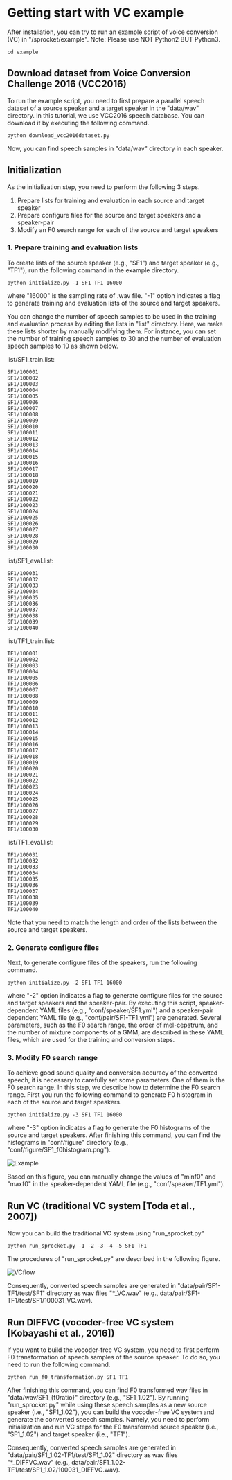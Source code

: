 # Getting start with VC example
After installation, you can try to run an example script of voice conversion (VC) in "/sprocket/example".
Note: Please use NOT Python2 BUT Python3.

```
cd example
```

## Download dataset from Voice Conversion Challenge 2016 (VCC2016)
To run the example script, you need to first prepare a parallel speech dataset of a source speaker and a target speaker in the "data/wav" directory.
In this tutorial, we use VCC2016 speech database.  You can download it by executing the following command.

```
python download_vcc2016dataset.py
```

Now, you can find speech samples in "data/wav" directory in each speaker.

## Initialization
As the initialization step, you need to perform the following 3 steps.

1. Prepare lists for training and evaluation in each source and target speaker
2. Prepare configure files for the source and target speakers and a speaker-pair
3. Modify an F0 search range for each of the source and target speakers

### 1. Prepare training and evaluation lists
To create lists of the source speaker (e.g., "SF1") and target speaker (e.g., "TF1"), run the following command in the example directory.

```
python initialize.py -1 SF1 TF1 16000
```
where "16000" is the sampling rate of .wav file.
"-1" option indicates a flag to generate training and evaluation lists of the source and target speakers.

You can change the number of speech samples to be used in the training and evaluation process by editing the lists in "list" directory.
Here, we make these lists shorter by manually modifying them. For instance, you can set the number of training speech samples to 30 and the number of evaluation speech samples to 10 as shown below.

list/SF1\_train.list:

```
SF1/100001
SF1/100002
SF1/100003
SF1/100004
SF1/100005
SF1/100006
SF1/100007
SF1/100008
SF1/100009
SF1/100010
SF1/100011
SF1/100012
SF1/100013
SF1/100014
SF1/100015
SF1/100016
SF1/100017
SF1/100018
SF1/100019
SF1/100020
SF1/100021
SF1/100022
SF1/100023
SF1/100024
SF1/100025
SF1/100026
SF1/100027
SF1/100028
SF1/100029
SF1/100030
```
list/SF1\_eval.list:

```
SF1/100031
SF1/100032
SF1/100033
SF1/100034
SF1/100035
SF1/100036
SF1/100037
SF1/100038
SF1/100039
SF1/100040
```

list/TF1\_train.list:

```
TF1/100001
TF1/100002
TF1/100003
TF1/100004
TF1/100005
TF1/100006
TF1/100007
TF1/100008
TF1/100009
TF1/100010
TF1/100011
TF1/100012
TF1/100013
TF1/100014
TF1/100015
TF1/100016
TF1/100017
TF1/100018
TF1/100019
TF1/100020
TF1/100021
TF1/100022
TF1/100023
TF1/100024
TF1/100025
TF1/100026
TF1/100027
TF1/100028
TF1/100029
TF1/100030
```

list/TF1\_eval.list:

```
TF1/100031
TF1/100032
TF1/100033
TF1/100034
TF1/100035
TF1/100036
TF1/100037
TF1/100038
TF1/100039
TF1/100040
```
Note that you need to match the length and order of the lists between the source and target speakers.

### 2. Generate configure files
Next, to generate configure files of the speakers, run the following command.

```
python initialize.py -2 SF1 TF1 16000
```
where "-2" option indicates a flag to generate configure files for the source and target speakers and the speaker-pair.
By executing this script, speaker-dependent YAML files (e.g., "conf/speaker/SF1.yml") and a speaker-pair dependent YAML file (e.g., "conf/pair/SF1-TF1.yml") are generated.
Several parameters, such as the F0 search range, the order of mel-cepstrum, and the number of mixture components of a GMM, are described in these YAML files, which are used for the training and conversion steps.

### 3. Modify F0 search range
To achieve good sound quality and conversion accuracy of the converted speech, it is necessary to carefully set some parameters. One of them is the F0 search range.
In this step, we describe how to determine the F0 search range.
First you run the following command to generate F0 histogram in each of the source and target speakers.

```
python initialize.py -3 SF1 TF1 16000
```
where "-3" option indicates a flag to generate the F0 histograms of the source and target speakers.
After finishing this command, you can find the histograms in "conf/figure" directory (e.g., "conf/figure/SF1\_f0histogram.png").

![Example](https://raw.githubusercontent.com/k2kobayashi/sprocket/master/docs/png/f0histogram_example.png)

Based on this figure, you can manually change the values of "minf0" and "maxf0" in the speaker-dependent YAML file (e.g., "conf/speaker/TF1.yml").

## Run VC (traditional VC system [Toda et al., 2007])
Now you can build the traditional VC system using "run_sprocket.py"

```
python run_sprocket.py -1 -2 -3 -4 -5 SF1 TF1
```
The procedures of "run_sprocket.py" are described in the following figure.

![VCflow](https://raw.githubusercontent.com/k2kobayashi/sprocket/master/docs/png/vc_flow.png)

Consequently, converted speech samples are generated in "data/pair/SF1-TF1/test/SF1" directory as wav files "*\_VC.wav" (e.g., data/pair/SF1-TF1/test/SF1/100031_VC.wav).

## Run DIFFVC (vocoder-free VC system [Kobayashi et al., 2016])
If you want to build the vocoder-free VC system, you need to first perform F0 transformation of speech samples of the source speaker.
To do so, you need to run the following command.

```
python run_f0_transformation.py SF1 TF1
```

After finishing this command, you can find F0 transformed wav files in "data/wav/SF1\_{f0ratio}" directory (e.g., "SF1\_1.02").
By running "run_sprocket.py" while using these speech samples as a new source speaker (i.e., "SF1\_1.02"), you can build the vocoder-free VC system and generate the converted speech samples.  Namely, you need to perform initialization and run VC steps for the F0 transformed source speaker (i.e., "SF1\_1.02") and target speaker (i.e., "TF1").

Consequently, converted speech samples are generated in "data/pair/SF1\_1.02-TF1/test/SF1\_1.02" directory as wav files "*\_DIFFVC.wav" (e.g., data/pair/SF1\_1.02-TF1/test/SF1\_1.02/100031\_DIFFVC.wav).
